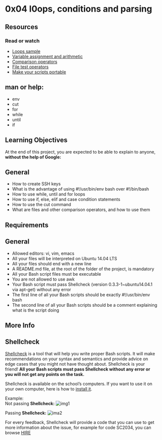 # 0x04 l0ops, conditions and parsing
## Resources
### Read or watch
- [Loops sample](https://intranet.hbtn.io/rltoken/fRCmr2B_Ne-rQdFZdfUDcA)
- [Variable assignment and arithmetic](https://intranet.hbtn.io/rltoken/o8mucWW2XddN4MHiHSArkA)
- [Comparison operators](https://intranet.hbtn.io/rltoken/jN0bfG-Qpkg3aYJM-n3LHw)
- [File test operators](https://intranet.hbtn.io/rltoken/mYWUvI1VFqR_KWNWZngq7Q)
- [Make your scripts portable](https://intranet.hbtn.io/rltoken/Dyrnap2UC-LrzrmCOJRx8A)

## man or help:
- env
- cut
- for
- while
- until
- if

## Learning Objectives
At the end of this project, you are expected to be able to explain to anyone, **without the help of Google:**

## General
- How to create SSH keys
- What is the advantage of using #!/usr/bin/env bash over #!/bin/bash
- How to use while, until and for loops
- How to use if, else, elif and case condition statements
- How to use the cut command
- What are files and other comparison operators, and how to use them

## Requirements
## General
- Allowed editors: vi, vim, emacs
- All your files will be interpreted on Ubuntu 14.04 LTS
- All your files should end with a new line
- A README.md file, at the root of the folder of the project, is mandatory
- All your Bash script files must be executable
- You are not allowed to use awk
- Your Bash script must pass Shellcheck (version 0.3.3-1~ubuntu14.04.1 via apt-get) without any error
- The first line of all your Bash scripts should be exactly #!/usr/bin/env bash
- The second line of all your Bash scripts should be a comment explaining what is the script doing

## More Info
## Shellcheck
[Shellcheck](https://intranet.hbtn.io/rltoken/E7Pr2zeM3cdY5-C0HKwtbw) is a tool that will help you write proper Bash scripts. It will make recommendations on your syntax and semantics and provide advice on edge cases that you might not have thought about. Shellcheck is your friend! **All your Bash scripts must pass Shellcheck without any error or you will not get any points on the task.**

Shellcheck is available on the school’s computers. If you want to use it on your own computer, here is how to [install it](https://intranet.hbtn.io/rltoken/SOX0HZTMgzHbcxrvU1X4hw).

Example:  
Not passing **Shellcheck:**
![img1](https://s3.amazonaws.com/intranet-projects-files/holbertonschool-sysadmin_devops/251/Vxotqyj.png)

Passing **Shellcheck:**
![ima2](https://s3.amazonaws.com/intranet-projects-files/holbertonschool-sysadmin_devops/251/ubHWxDU.png)

For every feedback, Shellcheck will provide a code that you can use to get more information about the issue, for example for code SC2034, you can browse [HIRE](https://github.com/koalaman/shellcheck/wiki/SC2034.)
